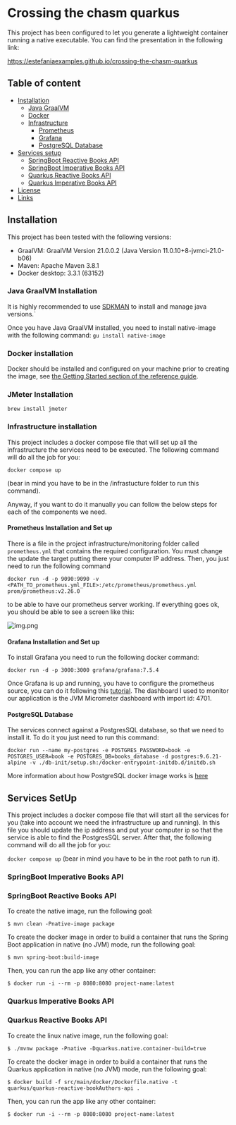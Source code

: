 # Crossing the chasm quarkus

This project has been configured to let you generate a lightweight container running a native executable.
You can find the presentation in the following link: 

https://estefaniaexamples.github.io/crossing-the-chasm-quarkus

## Table of content

- [Installation](#installation)
    - [Java GraalVM](#java-graalvm-installation)
    - [Docker](#docker-installation)
    - [Infrastructure](#install-all-infra)
        - [Prometheus](#prometheus-installation-and-set-up)
        - [Grafana](#grafana-installation-and-set-up)
        - [PostgreSQL Database](#postgresql-database)
- [Services setup](#services-setup)
    - [SpringBoot Reactive Books API](#springboot-reactive-books-api)
    - [SpringBoot Imperative Books API](#springboot-imperative-books-api)
    - [Quarkus Reactive Books API](#quarkus-reactive-books-api)
    - [Quarkus Imperative Books API](#quarkus-imperative-books-api)
- [License](#license)
- [Links](#links)


## Installation

This project has been tested with the following versions:

- GraalVM: GraalVM Version 21.0.0.2 (Java Version 11.0.10+8-jvmci-21.0-b06)
- Maven: Apache Maven 3.8.1 
- Docker desktop: 3.3.1 (63152)

### Java GraalVM Installation
It is highly recommended to use [SDKMAN](https://sdkman.io/install) to install and manage java versions.`

Once you have Java GraalVM installed, you need to install native-image with the following command: ``` gu install native-image ```


### Docker installation
Docker should be installed and configured on your machine prior to creating the image, see [the Getting Started section of the reference guide](https://docs.spring.io/spring-native/docs/0.9.1-SNAPSHOT/reference/htmlsingle/#getting-started-buildpacks).

### JMeter Installation

```
brew install jmeter
```

### Infrastructure installation

This project includes a docker compose file that will set up all the infrastructure the services need to be executed. The following command will do all the job for you: 

``` 
docker compose up 
```  
(bear in mind you have to be in the /infrastucture folder to run this command).

Anyway, if you want to do it manually you can follow the below steps for each of the components we need. 

#### Prometheus Installation and Set up

There is a file in the project infrastructure/monitoring folder called ``` prometheus.yml ``` that contains the required configuration.
You must change the update the target putting there your computer IP address. Then, you just need to run the following command

``` docker run -d -p 9090:9090 -v <PATH_TO_prometheus.yml_FILE>:/etc/prometheus/prometheus.yml prom/prometheus:v2.26.0 ``` 

to be able to have our prometheus server working. If everything goes ok, you should be able to see a screen like  this:

![img.png](prometheus-targets-img.png)

#### Grafana Installation and Set up
To install Grafana you need to run the following docker command: 

``` docker run -d -p 3000:3000 grafana/grafana:7.5.4 ```

Once Grafana is up and running, you have to configure the prometheus source, you can do it following this [tutorial](https://ordina-jworks.github.io/monitoring/2020/11/16/monitoring-spring-prometheus-grafana.html).
The dashboard I used to monitor our application is the JVM Micrometer dashboard with import id: 4701.


#### PostgreSQL Database
The services connect against a PostgresSQL database, so that we need to install it. To do it you just need to run this command:

``` docker run --name my-postgres -e POSTGRES_PASSWORD=book -e POSTGRES_USER=book -e POSTGRES_DB=books_database -d postgres:9.6.21-alpine -v ./db-init/setup.sh:/docker-entrypoint-initdb.d/initdb.sh ```

More information about how PostgreSQL docker image works is [here](https://hub.docker.com/_/postgres?tab=description)


## Services SetUp

This project includes a docker compose file that will start all the services for you (take into account we need the infrastructure up and running). 
In this file you should update the ip address and put your computer ip so that the service is able to find the PostgresSQL server. After that, 
the following command will do all the job for you: 

``` docker compose up ```  (bear in mind you have to be in the root path to run it).

### SpringBoot Imperative Books API

### SpringBoot Reactive Books API

To create the native image, run the following goal:
```
$ mvn clean -Pnative-image package
```

To create the docker image in order to build a container that runs the Spring Boot application in native (no JVM) mode, run the following goal:

```
$ mvn spring-boot:build-image
```

Then, you can run the app like any other container:

```
$ docker run -i --rm -p 8080:8080 project-name:latest
```


### Quarkus Imperative Books API

### Quarkus Reactive Books API

To create the linux native image, run the following goal:
```
$ ./mvnw package -Pnative -Dquarkus.native.container-build=true
```

To create the docker image in order to build a container that runs the Quarkus application in native (no JVM) mode, run the following goal:

```
$ docker build -f src/main/docker/Dockerfile.native -t quarkus/quarkus-reactive-bookAuthors-api .
```

Then, you can run the app like any other container:

```
$ docker run -i --rm -p 8080:8080 project-name:latest
```

